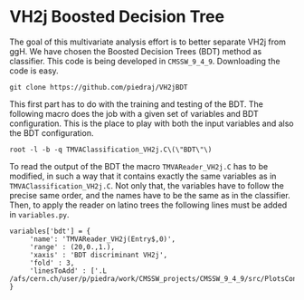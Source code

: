 # VH2j Boosted Decision Tree

The goal of this multivariate analysis effort is to better separate VH2j from ggH. We have chosen the Boosted Decision Trees (BDT) method as classifier. This code is being developed in `CMSSW_9_4_9`. Downloading the code is easy.

    git clone https://github.com/piedraj/VH2jBDT

This first part has to do with the training and testing of the BDT. The following macro does the job with a given set of variables and BDT configuration. This is the place to play with both the input variables and also the BDT configuration.

    root -l -b -q TMVAClassification_VH2j.C\(\"BDT\"\)

To read the output of the BDT the macro `TMVAReader_VH2j.C` has to be modified, in such a way that it contains exactly the same variables as in `TMVAClassification_VH2j.C`. Not only that, the variables have to follow the precise same order, and the names have to be the same as in the classifier. Then, to apply the reader on latino trees the following lines must be added in `variables.py`.

    variables['bdt'] = {
         'name': 'TMVAReader_VH2j(Entry$,0)',
         'range' : (20,0.,1.),
         'xaxis' : 'BDT discriminant VH2j',
         'fold' : 3,
         'linesToAdd' : ['.L /afs/cern.ch/user/p/piedra/work/CMSSW_projects/CMSSW_9_4_9/src/PlotsConfigurations/Configurations/VH2j/Full2017/VH2jBDT/TMVAReader_VH2j.C+']
    }
